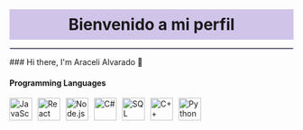 <div style="background-color: #D1C4E9; padding: 10px; text-align: center;">
  <h1 style="margin: 0;">Bienvenido a mi perfil</h1>
</div>
<hr style="border: 1px solid #D1C4E9;">
### Hi there, I'm Araceli Alvarado 👋

#### Programming Languages

<div style="display: flex; flex-wrap: wrap; gap: 10px; align-items: center;">
  <img src="https://img.icons8.com/color/48/000000/javascript.png" alt="JavaScript" width="40"/>
  <img src="https://img.icons8.com/color/48/000000/react-native.png" alt="React" width="40"/>
  <img src="https://img.icons8.com/color/48/000000/nodejs.png" alt="Node.js" width="40"/>
  <img src="https://img.icons8.com/color/48/000000/c-sharp-logo.png" alt="C#" width="40"/>
  <img src="https://img.icons8.com/color/48/000000/sql.png" alt="SQL" width="40"/>
  <img src="https://img.icons8.com/color/48/000000/c-plus-plus-logo.png" alt="C++" width="40"/>
  <img src="https://img.icons8.com/color/48/000000/python.png" alt="Python" width="40"/>
</div>
